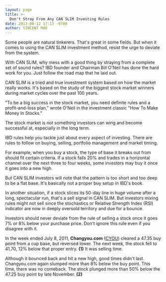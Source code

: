 ```yaml
---
layout: page
title: >-
  Don't Stray From Any CAN SLIM Investing Rules
date: 2013-08-12 17:13 -0700
author: VINCENT MAO
---
```





Some people are natural tinkerers. That's great in some fields. But when it comes to using the CAN SLIM investment method, resist the urge to deviate from the system.


With CAN SLIM, why mess with a good thing by straying from a complete set of sound rules? IBD founder and Chairman Bill O'Neil has done the hard work for you. Just follow the road map that he laid out.


CAN SLIM is a tried and true investment system based on how the market really works. It's based on the study of the biggest stock market winners during market cycles over the past 100 years.


"To be a big success in the stock market, you need definite rules and a profit-and-loss plan," wrote O'Neil in the investment classic "How To Make Money In Stocks."


The stock market is not something investors can wing and become successful at, especially in the long term.


IBD rules help you tackle just about every aspect of investing. There are rules to follow on buying, selling, portfolio management and market timing.


For example, when you buy a stock, the type of base it breaks out from should fit certain criteria. If a stock falls 20% and trades in a horizontal channel over the next three to four weeks, some investors may buy it once it goes into a new high.


But CAN SLIM investors will note that the pattern is too short and too deep to be a flat base. It's basically not a proper buy setup in IBD's book.


In another situation, if a stock slices its 50-day line in huge volume after a long, spectacular run, that's a sell signal in CAN SLIM. But investors mixing rules might not sell since the stochastics or Relative Strength Index (RSI) indicator are now in deeply oversold territory and due for a bounce. 


Investors should never deviate from the rule of selling a stock once it goes 7% or 8% below your purchase price. Don't ignore this rule even if you disagree with it.


In the week ended July 8, 2011, **Changyou.com** ([CYOU](https://research.investors.com/quote.aspx?symbol=CYOU)) cleared a 47.35 buy point from a cup base, but reversed lower. The next week, the stock fell to 41.70, 12% below that proper entry. **(1)** It was selling time.


Although it bounced back and hit a new high, good times didn't last. Changyou.com again slumped more than 8% below the buy point. This time, there was no comeback. The stock plunged more than 50% below the 47.25 buy point by late November. **(2)**




